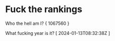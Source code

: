 # Fuck the rankings

Who the hell am I?
{ 1067560 }

What fucking year is it?
[ 2024-01-13T08:32:38Z ]
